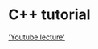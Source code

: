 # C++ tutorial
 
['Youtube lecture'](https://www.youtube.com/playlist?list=PLNfg4W25Tapw5Yx4yuExHNybBIUk68aNz)

